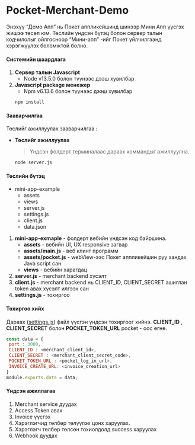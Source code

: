 # Pocket-Merchant-Demo
Энэхүү “Демо Апп” нь Покет аппликейшинд шинээр Мини Апп үүсгэх жишээ төсөл юм. Төслийн үндсэн бүтэц болон сервер талын кодчилолыг ойлгосноор “Мини-апп” -ийг Покет үйлчилгээнд хэрэгжүүлэх боломжтой болно.

#### Системийн шаардлага
1. **Сервер талын Javascript**
	- Node v13.5.0 болон түүнээс дээш хувилбар
2. **Javascript package менежер**
	- Npm v6.13.6 болон түүнээс дээш хувилбар
	```sh
	npm install
	```

#### Зааварчилгаа
Төслийг ажиллуулах зааварчилгаа :
- **Төслийг ажиллуулах**
	> Үндсэн фолдерт терминалаас дараах коммандыг ажиллуулна.
	```sh
	node server.js
	```

#### Төслийн бүтэц
* mini-app-example
 	* assets
 	* views
    * server.js
    * settings.js
    * client.js
    * data.json
1. **mini-app-exmaple** - фолдерт вебийн үндсэн код байршина.
	*  **assets** - вебийн UI, UX responsive загвар
	*  **assets/main.js** - веб клинт программ 
	*  **assets/pocket.js** - webView-ээс Покет аппликейшин руу хандах Java script сан
	*  **views** - вебийн харагдац
2. **server.js** - merchant backend хүсэлт 
3. **client.js** - merchant backend нь CLIENT_ID, CLIENT_SECRET ашиглан token авах хүсэлт илгээх сан
4. **settings.js** - тохиргоо

#### Тохиргоо хийх
Дараах ([settings.js](settings.js)) файл үүсгэн үндсэн тохиргоог хийнэ. **CLIENT_ID** , **CLIENT_SECRET** болон **POCKET_TOKEN_URL** pocket - оос өгнө.
```js
const data = {
 port : 3000,
 CLIENT_ID : <merchant_client_id>,
 CLIENT_SECRET : <merchant_client_secret_code>,
 POCKET_TOKEN_URL : <pocket_log_in_url>,
 INVOICE_CREATE_URL: <invoice_creation_url>
}
module.exports.data = data;
```
#### Үндсэн ажиллагаа
1. Merchant service дуудах
2. Access Token авах
3. Invoice үүсгэх
4. Хэрэглэгчид төлбөр төлүүлэх цонх харуулах.
5. Хэрэглэгч төлбөр төлсөн тохиолдолд success харуулах
6. Webhook дуудах
